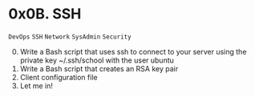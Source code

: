 # 0x0B. SSH

```DevOps``` ```SSH``` ```Network``` ```SysAdmin``` ```Security```

0. Write a Bash script that uses ssh to connect to your server using the private key ~/.ssh/school with the user ubuntu
1. Write a Bash script that creates an RSA key pair
2. Client configuration file
3. Let me in!
